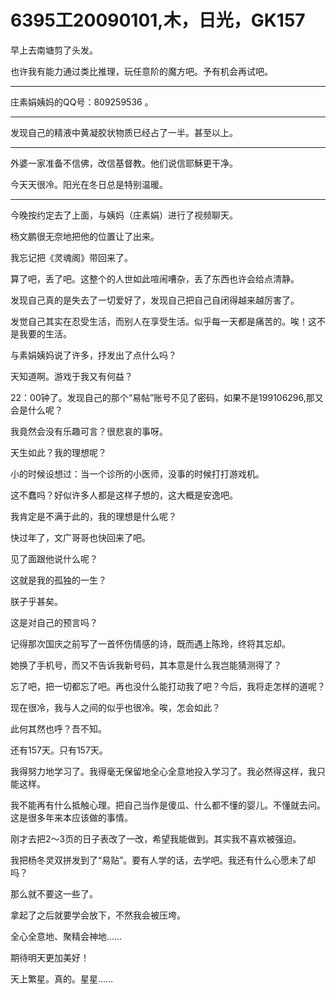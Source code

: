 # 6395工20090101,木，日光，GK157

早上去南塘剪了头发。

也许我有能力通过类比推理，玩任意阶的魔方吧。予有机会再试吧。

----

庄素娟姨妈的QQ号：809259536 。

----

发现自己的精液中黄凝胶状物质已经占了一半。甚至以上。

----

外婆一家准备不信佛，改信基督教。他们说信耶穌更干净。

今天天很冷。阳光在冬日总是特别温暖。

----

今晚按约定去了上面，与姨妈（庄素娟）进行了视频聊天。

杨文鹏很无奈地把他的位置让了出来。

我忘记把《灵魂阁》带回来了。

算了吧，丢了吧。这整个的人世如此喧闹嘈杂，丢了东西也许会给点清静。

发现自己真的是失去了一切爱好了，发现自己把自己自闭得越来越厉害了。

发觉自己其实在忍受生活，而别人在享受生活。似乎每一天都是痛苦的。唉！这不是我要的生活。

与素娟姨妈说了许多，抒发出了点什么吗？

天知道啊。游戏于我又有何益？

22：00钟了。发现自己的那个“易帖”账号不见了密码，如果不是199106296,那又会是什么呢？

我竟然会没有乐趣可言？很悲哀的事呀。

天生如此？我的理想呢？

小的时候设想过：当一个诊所的小医师，没事的时候打打游戏机。

这不蠢吗？好似许多人都是这样子想的，这大概是安逸吧。

我肯定是不满于此的，我的理想是什么呢？

快过年了，文广哥哥也快回来了吧。

见了面跟他说什么呢？

这就是我的孤独的一生？

朕孑乎甚矣。

这是对自己的预言吗？

记得那次国庆之前写了一首怀伤情感的诗，既而遇上陈玲，终将其忘却。

她换了手机号，而又不告诉我新号码，其本意是什么我岂能猜测得了？

忘了吧，把一切都忘了吧。再也没什么能打动我了吧？今后，我将走怎样的道呢？

现在很冷，我与人之间的似乎也很冷。唉，怎会如此？

此何其然也呼？吾不知。

还有157天。只有157天。

我得努力地学习了。我得毫无保留地全心全意地投入学习了。我必然得这样，我只能这样。

我不能再有什么抵触心理。把自己当作是傻瓜、什么都不懂的婴儿。不懂就去问。这是很多年来本应该做的事情。

刚才去把2～3页的日子表改了一改，希望我能做到。其实我不喜欢被强迫。

我把杨冬灵双拼发到了“易贴”。要有人学的话，去学吧。我还有什么心愿未了却吗？

那么就不要这一些了。

拿起了之后就要学会放下，不然我会被压垮。

全心全意地、聚精会神地……

期待明天更加美好！

天上繁星。真的。星星……
